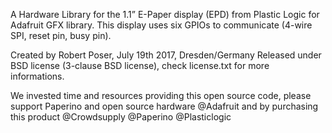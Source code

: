A Hardware Library for the 1.1” E-Paper display (EPD) from Plastic Logic for Adafruit GFX library. 
This display uses six GPIOs to communicate (4-wire SPI, reset pin, busy pin).

Created by Robert Poser, July 19th 2017, Dresden/Germany
Released under BSD license (3-clause BSD license), check license.txt for more informations.

We invested time and resources providing this open source code, please support Paperino and 
open source hardware @Adafruit and by purchasing this product @Crowdsupply @Paperino @Plasticlogic